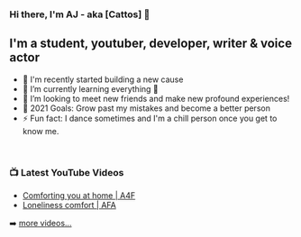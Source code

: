 ### Hi there, I'm AJ - aka [Cattos] 👋

## I'm a student, youtuber, developer, writer & voice actor

- 🔭 I'm recently started building a new cause
- 🌱 I’m currently learning everything 🤣
- 👯 I’m looking to meet new friends and make new profound experiences!
- 🥅 2021 Goals: Grow past my mistakes and become a better person
- ⚡ Fun fact: I dance sometimes and I'm a chill person once you get to know me.

<br />

### 📺 Latest YouTube Videos

<!-- YOUTUBE:START -->
- [ Comforting you at home | A4F ](https://youtu.be/Ko91C-8tMMA)
- [Loneliness comfort | AFA](https://youtu.be/RMSo4qRVMks)
<!-- YOUTUBE:END -->

➡️ [more videos...](https://www.youtube.com/channel/UCmnYw7QJEngaFu84cgZP0IA)

